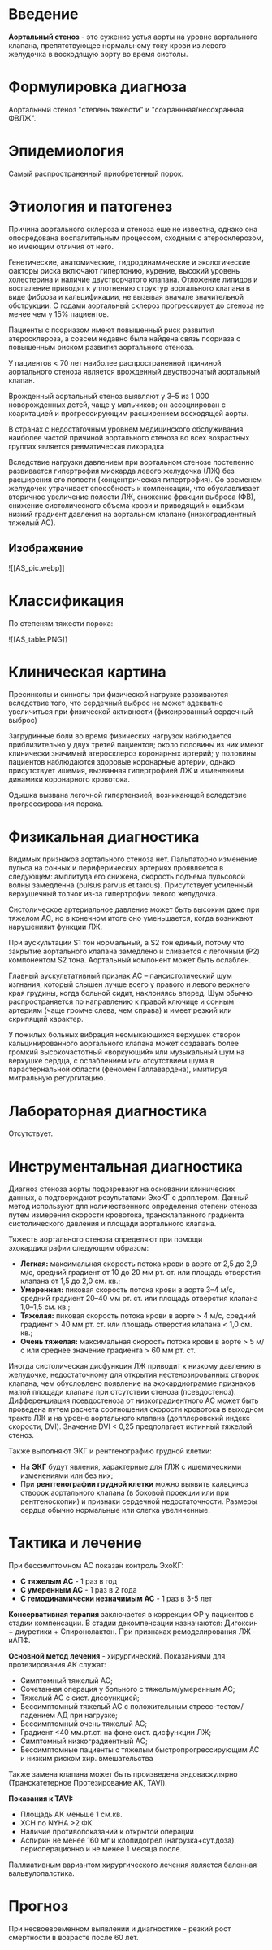 # Введение

**Аортальный стеноз** - это сужение устья аорты на уровне аортального клапана, препятствующее нормальному току крови из левого желудочка в восходящую аорту во время систолы.
# Формулировка диагноза

Аортальный стеноз "степень тяжести" и "сохраннная/несохранная ФВЛЖ".
# Эпидемиология

Самый распространенный приобретенный порок.
# Этиология и патогенез

Причина аортального склероза и стеноза еще не известна, однако она опосредована воспалительным процессом, сходным с атеросклерозом, но имеющим отличия от него.

Генетические, анатомические, гидродинамические и экологические факторы риска включают гипертонию, курение, высокий уровень холестерина и наличие двустворчатого клапана. Отложение липидов и воспаление приводят к уплотнению структур аортального клапана в виде фиброза и кальцификации, не вызывая вначале значительной обструкции. С годами аортальный склероз прогрессирует до стеноза не менее чем у 15% пациентов.

Пациенты с псориазом имеют повышенный риск развития атеросклероза, а совсем недавно была найдена связь псориаза с повышенным риском развития аортального стеноза.

У пациентов < 70 лет наиболее распространенной причиной аортального стеноза является врожденный двустворчатый аортальный клапан.

Врожденный аортальный стеноз выявляют у 3–5 из 1 000 новорожденных детей, чаще у мальчиков; он ассоциирован с коарктацией и прогрессирующим расширением восходящей аорты.

В странах с недостаточным уровнем медицинского обслуживания наиболее частой причиной аортального стеноза во всех возрастных группах является ревматическая лихорадка

Вследствие нагрузки давлением при аортальном стенозе постепенно развивается гипертрофия миокарда левого желудочка (ЛЖ) без расширения его полости (концентрическая гипертрофия). Со временем желудочек утрачивает способность к компенсации, что обуславливает вторичное увеличение полости ЛЖ, снижение фракции выброса (ФВ), снижение систолического объема крови и приводящий к ошибкам низкий градиент давления на аортальном клапане (низкоградиентный тяжелый АС).
## Изображение
![[AS_pic.webp]]

# Классификация

По степеням тяжести порока:

![[AS_table.PNG]]

# Клиническая картина

Пресинкопы и синкопы при физической нагрузке развиваются вследствие того, что сердечный выброс не может адекватно увеличиться при физической активности (фиксированный сердечный выброс)

Загрудинные боли во время физических нагрузок наблюдается приблизительно у двух третей пациентов; около половины из них имеют клинически значимый атеросклероз коронарных артерий; у половины пациентов наблюдаются здоровые коронарные артерии, однако присутствует ишемия, вызванная гипертрофией ЛЖ и изменением динамики коронарного кровотока.

Одышка вызвана легочной гипертензией, возникающей вследствие прогрессирования порока.
# Физикальная диагностика

Видимых признаков аортального стеноза нет. Пальпаторно изменение пульса на сонных и периферических артериях проявляется в следующем: амплитуда его снижена, скорость подъема пульсовой волны замедленна (pulsus parvus et tardus). Присутствует усиленный верхушечный толчок из-за гипертрофии левого желудочка.

Систолическое артериальное давление может быть высоким даже при тяжелом АС, но в конечном итоге оно уменьшается, когда возникают нарушенияит функции ЛЖ.

При аускультации S1 тон нормальный, а S2 тон единый, потому что закрытие аортального клапана замедлено и сливается с легочным (P2) компонентом S2 тона. Аортальный компонент может быть ослаблен.

Главный аускультативный признак АС – пансистолический шум изгнания, который слышен лучше всего у правого и левого верхнего края грудины, когда больной сидит, наклоняясь вперед. Шум обычно распространяется по направлению к правой ключице и сонным артериям (чаще громче слева, чем справа) и имеет резкий или скрипящий характер.

У пожилых больных вибрация несмыкающихся верхушек створок кальцинированного аортального клапана может создавать более громкий высокочастотный «воркующий» или музыкальный шум на верхушке сердца, с ослаблением или отсутствием шума в парастернальной области (феномен Галлавардена), имитируя митральную регургитацию.
# Лабораторная диагностика

Отсутствует.

# Инструментальная диагностика

Диагноз стеноза аорты подозревают на основании клинических данных, а подтверждают результатами ЭхоКГ с допплером. Данный метод используют для количественного определения степени стеноза путем измерения скорости кровотока, трансклапанного градиента систолического давления и площади аортального клапана.

Тяжесть аортального стеноза определяют при помощи эхокардиографии следующим образом:

- **Легкая:** максимальная скорость потока крови в аорте от 2,5 до 2,9 м/с, средний градиент от 10 до 20 мм рт. ст. или площадь отверстия клапана от 1,5 до 2,0 см. кв.;
- **Умеренная:** пиковая скорость потока крови в аорте 3–4 м/с, средний градиент 20–40 мм рт. ст. или площадь отверстия клапана 1,0–1,5 см. кв.;
- **Тяжелая:** пиковая скорость потока крови в аорте > 4 м/с, средний градиент > 40 мм рт. ст. или площадь отверстия клапана < 1,0 см. кв.;
- **Очень тяжелая:** максимальная скорость потока крови в аорте > 5 м/с или среднее значение градиента > 60 мм рт. ст.

Иногда систолическая дисфункция ЛЖ приводит к низкому давлению в желудочке, недостаточному для открытия нестенозированных створок клапана, чем обусловлено появление на эхокардиограмме признаков малой площади клапана при отсутствии стеноза (псевдостеноз). Дифференциация псевдостеноза от низкоградиентного АС может быть проведена путем расчета соотношения скорости кровотока в выходном тракте ЛЖ и на уровне аортального клапана (допплеровский индекс скорости, DVI). Значение DVI < 0,25 предполагает истинный тяжелый стеноз.

Также выполняют ЭКГ и рентгенографию грудной клетки:
- На **ЭКГ** будут явления, характерные для ГЛЖ с ишемическими изменениями или без них;
- При **рентгенографии грудной клетки** можно выявить кальциноз створок аортального клапана (в боковой проекции или при рентгеноскопии) и признаки сердечной недостаточности. Размеры сердца обычно нормальные или слегка увеличенные.
# Тактика и лечение

При бессимптомном АС показан контроль ЭхоКГ:
- **С тяжелым АС** - 1 раз в год
- **С умеренным АС** - 1 раз в 2 года
- **С гемодинамически незначимым АС** - 1 раз в 3-5 лет

**Консервативная терапия** заключается в коррекции ФР у пациентов в стадии компенсации. В стадии декомпенсации назначаются: Дигоксин + диуретики + Спиронолактон. При признаках ремоделирования ЛЖ - иАПФ.

**Основной метод лечения** - хирургический. Показаниями для протезирования АК служат:
- Симптомный тяжелый АС;
- Сочетанная операция у больного с тяжелым/умеренным АС;
- Тяжелый АС с сист. дисфункцией;
- Бессимптомный тяжелый АС с положительным стресс-тестом/падением АД при нагрузке;
- Бессимптомный очень тяжелый АС;
- Градиент <40 мм.рт.ст. на фоне сист. дисфункции ЛЖ;
- Симптомный низкоградиентный АС;
- Бессимптомные пациенты с тяжелым быстропрогрессирующим АС и низким риском хир. вмешательства

Также замена клапана может быть произведена эндоваскулярно (Транскатетерное Протезирование АК, TAVI).

**Показания к TAVI:**
- Площадь АК меньше 1 см.кв.
- ХСН по NYHA >2 ФК
- Наличие противопоказаний к открытой операции
- Аспирин не менее 160 мг и клопидогрел (нагрузка+сут.доза) периоперационно и не менее 1 месяца после.

Паллиативным вариантом хирургического лечения является балонная вальвулопалстика.
# Прогноз

При несвоевременном выявлении и диагностике - резкий рост смертности в возрасте после 60 лет.



